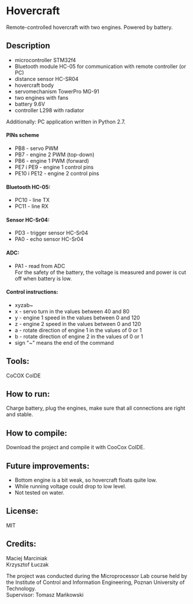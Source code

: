 # Hovercraft
Remote-controlled hovercraft with two engines. Powered by battery.


## Description
- microcontroller STM32f4
- Bluetooth module HC-05 for communication with remote controller (or PC)
- distance sensor HC-SR04
- hovercraft body
- servomechanism TowerPro MG-91
- two engines with fans
- battery 9.6V
- controller L298 with radiator

Additionally: PC application written in Python 2.7.

#### PINs scheme
- PB8 - servo PWM 
- PB7 - engine 2 PWM (top-down)
- PB6 - engine 1 PWM (forward)
- PE7 i PE9 - engine 1 control pins
- PE10 i PE12 - engine 2 control pins

#### Bluetooth HC-05:
- PC10 - line TX
- PC11 - line RX

#### Sensor HC-Sr04:
- PD3 - trigger sensor HC-Sr04
- PA0 - echo sensor HC-Sr04

#### ADC:
- PA1 - read from ADC<br />
For the safety of the battery, the voltage is measured and power is cut off when battery is low.

#### Control instructions:
- xyzab~
- x - servo turn in the values between 40 and 80
- y - engine 1 speed in the values between 0 and 120
- z - engine 2 speed in the values between 0 and 120
- a - rotate direction of engine 1 in the values of 0 or 1
- b - rotate direction of engine 2 in the values of 0 or 1
- sign "~" means the end of the command

## Tools:

CoCOX CoIDE

## How to run:

Charge battery, plug the engines, make sure that all connections are right and stable.

## How to compile:

Download the project and compile it with CooCox CoIDE.

## Future improvements:

- Bottom engine is a bit weak, so hovercraft floats quite low.
- While running voltage could drop to low level.
- Not tested on water.

## License:

MIT

## Credits:

Maciej Marciniak<br />
Krzysztof Łuczak

The project was conducted during the Microprocessor Lab course held by the Institute of Control and Information Engineering, Poznan University of Technology.<br />
Supervisor: Tomasz Mańkowski
